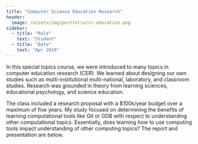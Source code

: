```yaml
---
title: "Computer Science Education Research"
header:
  image: /assets/img/portfolio/cs-education.png
sidebar:
  - title: "Role"
    text: "Student"
  - title: "Date"
    text: "Apr 2019"
---
```


In this special topics course, we were introduced to many topics in computer
education research (CER).  We learned about designing our own studies such as
multi-institutional multi-national, laboratory, and classroom studies.  Research
was grounded in theory from learning sciences, educational psychology, and
science education.

The class included a research proposal with a $100k/year budget over a maximum
of five years.  My study focused on determining the benefits of learning
computational tools like Git or GDB with respect to understanding other
computational topics.  Essentially, does learning how to use computing tools
impact understanding of other computing topics?  The report and presentation are
below.

